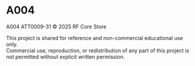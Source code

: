 # A004
A004 ATT0009-31
© 2025 RF Core Store

This project is shared for reference and non-commercial educational use only.  
Commercial use, reproduction, or redistribution of any part of this project is not permitted without explicit written permission.
